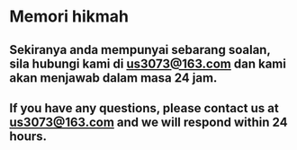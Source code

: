 # Memori hikmah
## Sekiranya anda mempunyai sebarang soalan, sila hubungi kami di us3073@163.com dan kami akan menjawab dalam masa 24 jam.
## If you have any questions, please contact us at us3073@163.com and we will respond within 24 hours.
